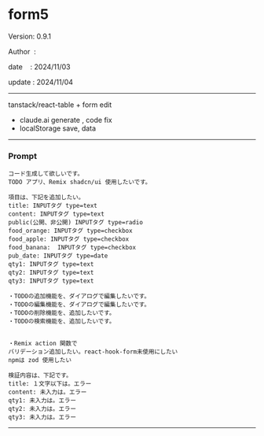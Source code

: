 ﻿# form5

 Version: 0.9.1

 Author  :
 
 date    : 2024/11/03

 update : 2024/11/04

***

tanstack/react-table + form edit

* claude.ai generate , code fix
* localStorage save, data


***
### Prompt

```
コード生成して欲しいです。
TODO アプリ、Remix shadcn/ui 使用したいです。

項目は、下記を追加したい。
title: INPUTタグ type=text
content: INPUTタグ type=text
public(公開、非公開) INPUTタグ type=radio
food_orange: INPUTタグ type=checkbox
food_apple: INPUTタグ type=checkbox
food_banana:  INPUTタグ type=checkbox
pub_date: INPUTタグ type=date
qty1: INPUTタグ type=text
qty2: INPUTタグ type=text
qty3: INPUTタグ type=text

・TODOの追加機能を、ダイアログで編集したいです。
・TODOの編集機能を、ダイアログで編集したいです。
・TODOの削除機能を、追加したいです。
・TODOの検索機能を、追加したいです。


・Remix action 関数で
バリデーション追加したい。react-hook-form未使用にしたい
npmは zod 使用したい

検証内容は、下記です。
title: １文字以下は。エラー
content: 未入力は。エラー
qty1: 未入力は。エラー
qty2: 未入力は。エラー
qty3: 未入力は。エラー
```
***
